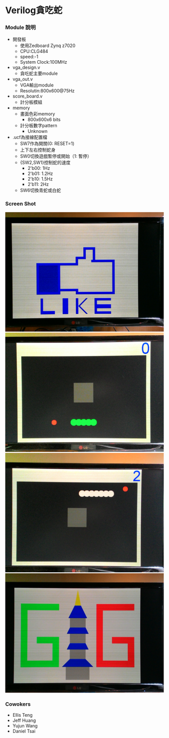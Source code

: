 Verilog貪吃蛇
===
### Module 說明
+ 開發板
    + 使用Zedboard Zynq z7020
    + CPU:CLG484
    + speed:-1
    + System Clock:100MHz
+ vga_design.v
    + 貪吃蛇主要module
+ vga_out.v
    + VGA輸出module
    + Resolutin:800x600@75Hz
+ score_board.v
    + 計分板模組
+ memory
    + 畫面色彩memory
        + 800x600x6 bits
    + 計分板數字pattern
        + Unknown
+ .ucf為接線配置檔
    + SW7作為開關(0: RESET=1)
    + 上下左右控制蛇身
    + SW0切換遊戲暫停或開始（1: 暫停）
    + {SW2,SW1}控制蛇的速度
        + 2'b00: 1Hz
        + 2'b01: 1.2Hz
        + 2'b10: 1.5Hz
        + 2'b11: 2Hz
    + SW6切換青蛇或白蛇

### Screen Shot
![welcome](https://raw.githubusercontent.com/daniel0076/HungrySnake/master/screenshot/welcome.jpg)
![gameplay1](https://raw.githubusercontent.com/daniel0076/HungrySnake/master/screenshot/gameplay1.jpg)
![gameplay2](https://raw.githubusercontent.com/daniel0076/HungrySnake/master/screenshot/gameplay2.jpg)
![GG](https://raw.githubusercontent.com/daniel0076/HungrySnake/master/screenshot/GG.jpg)

### Cowokers
+ Ellis Teng
+ Jeff Huang
+ Yujun Wang
+ Daniel Tsai
